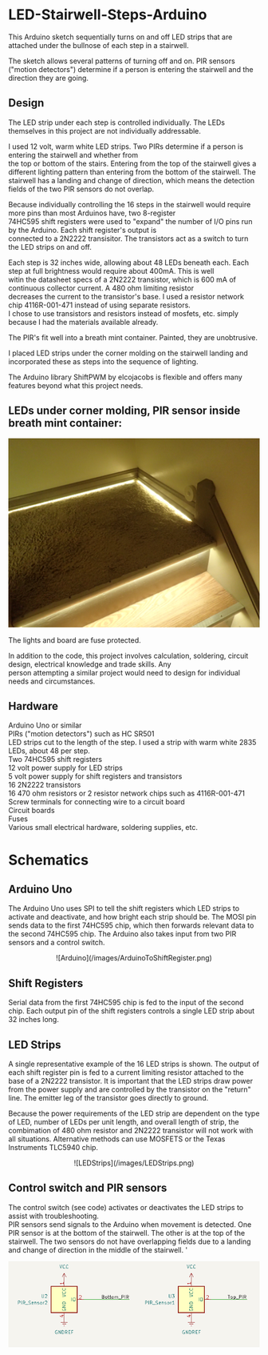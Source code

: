 # LED-Stairwell-Steps-Arduino  
This Arduino sketch sequentially turns on and off LED strips that are attached under the bullnose of each step in a stairwell.  

The sketch allows several patterns of turning off and on. PIR sensors ("motion detectors") determine if a person is entering the
stairwell and the direction they are going.  

## Design  
The LED strip under each step is controlled individually. The LEDs themselves in this project are not individually addressable.  

I used 12 volt, warm white LED strips. Two PIRs determine if a person is entering the stairwell and whether from  
the top or bottom of the stairs. Entering from the top of the stairwell gives a different lighting pattern than entering from the bottom of the stairwell. The stairwell has a landing and change of direction, which means the detection fields of the two PIR sensors do not overlap.  

Because individually controlling the 16 steps in the stairwell would require more pins than most Arduinos have, two 8-register  
74HC595 shift registers were used to "expand" the number of I/O pins run by the Arduino.  Each shift register's output is  
connected to a 2N2222 transisitor. The transistors act as a switch to turn the LED strips on and off. 

Each step is 32 inches wide, allowing about 48 LEDs beneath each. Each step at full brightness would require about 400mA. This is well  
witin the datasheet specs of a 2N2222 transistor, which is 600 mA of continuous collector current. A 480 ohm limiting resistor  
decreases the current to the transistor's base.  I used a resistor network chip 4116R-001-471 instead of using separate resistors.  
I chose to use transistors and resistors instead of mosfets, etc. simply because I had the materials available already.  

The PIR's fit well into a breath mint container. Painted, they are unobtrusive.  

I placed LED strips under the corner molding on the stairwell landing and incorporated these as steps into the sequence of lighting.  

The Arduino library ShiftPWM by elcojacobs is flexible and offers many features beyond what this project needs. 

## LEDs under corner molding, PIR sensor inside breath mint container:
![PIR and LEDs on landing](/images/landing.JPG)

The lights and board are fuse protected.   

In addition to the code, this project involves calculation, soldering, circuit design, electrical knowledge and trade skills. Any  
person attempting a similar project would need to design for individual needs and circumstances.

## Hardware
Arduino Uno or similar  
PIRs ("motion detectors") such as HC SR501  
LED strips cut to the length of the step. I used a strip with warm white 2835 LEDs, about 48 per step.  
Two 74HC595 shift registers  
12 volt power supply for LED strips   
5 volt power supply for shift registers and transistors  
16 2N2222 transistors  
16 470 ohm resistors or 2 resistor network chips such as 4116R-001-471  
Screw terminals for connecting wire to a circuit board  
Circuit boards  
Fuses  
Various small electrical hardware, soldering supplies, etc.  

# Schematics  

## Arduino Uno  
The Arduino Uno uses SPI to tell the shift registers which LED strips to activate and deactivate, and how bright each strip should be. The MOSI pin sends data to the first 74HC595 chip, which then forwards relevant data to the second 74HC595 chip. The Arduino also takes input from two PIR sensors and a control switch. 

<p align="center">
  ![Arduino](/images/ArduinoToShiftRegister.png)  
</p>

## Shift Registers  
Serial data from the first 74HC595 chip is fed to the input of the second chip. Each output pin of the shift registers controls a single LED strip about 32 inches long.  
<p align="center">
  <![ShiftRegisters](/images/Shift_Register_Schematic.png)>  
</p>  

## LED Strips  
A single representative example of the 16 LED strips is shown. The output of each shift register pin is fed to a current limiting resistor attached to the base of a 2N2222 transistor. It is important that the LED strips draw power from the power supply and are controlled by the transistor on the "return" line. The emitter leg of the transistor goes directly to ground.  

Because the power requirements of the LED strip are dependent on the type of LED, number of LEDs per unit length, and overall length of strip, the combimation of 480 ohm resistor and 2N2222 transistor will not work with all situations. Alternative methods can use MOSFETS or the Texas Instruments TLC5940 chip.  
<p align="center">
  ![LEDStrips](/images/LEDStrips.png)   
</p>  

## Control switch and PIR sensors  
The control switch (see code) activates or deactivates the LED strips to assist with troubleshooting.  
PIR sensors send signals to the Arduino when movement is detected. One PIR sensor is at the bottom of the stairwell. The other is at the top of the stairwell. The two sensors do not have overlapping fields due to a landing and change of direction in the middle of the stairwell. '
<p align="center">
  <![Switch](/images/Switch.png)>  
  
  ![PIRSensors](/images/PIRSensors.png)
</p>  

